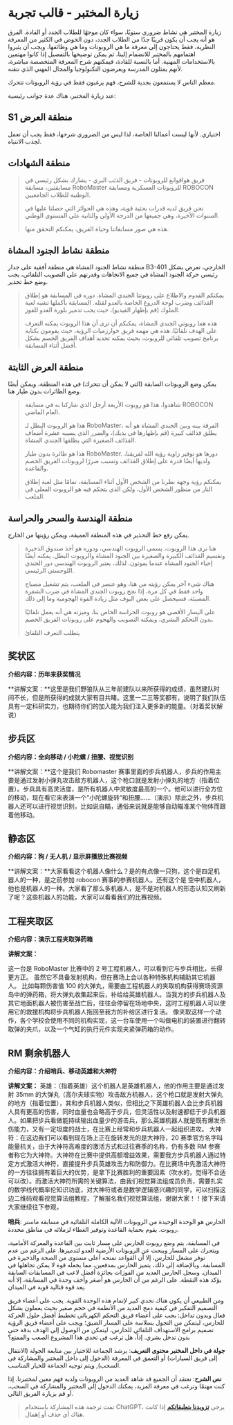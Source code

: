 # زيارة المختبر - قالب تجربة

زيارة المختبر هي نشاط ضروري سنويًا، سواء كان موجهًا للطلاب الجدد أو القادة. الفرق هو أنه يجب أن يكون قريبًا جدًا من الطلاب الجدد، دون الخوض في الكثير من المعرفة النظرية، فقط يحتاجون إلى معرفة ما هي الروبوتات وما هي وظائفها، ويجب أن يثيروا اهتمامهم بالمختبر للانضمام إلينا، ثم يمكن توضيحها بالتفصيل إذا كانوا مهتمين بالاستخدامات المهنية. أما بالنسبة للقادة، فيمكنهم شرح المعرفة المتخصصة مباشرة، لأنهم يمثلون المدرسة ويعرضون التكنولوجيا والمجال المهني الذي نتقنه.

معظم الناس لا يستمعون بجدية للشرح، فهم يرغبون فقط في رؤية الروبوتات تتحرك.

عند زيارة المختبر، هناك عدة جوانب رئيسية:

## S1 منطقة العرض

اختياري. لأنها ليست أعمالنا الخاصة، لذا ليس من الضروري شرحها، فقط يجب أن تعمل لجذب الانتباه.

## منطقة الشهادات

> فريق هواقوانغ للروبوتات - فريق الذئب البري - يشارك بشكل رئيسي في مسابقتين، مسابقة RoboMaster للروبوتات العسكرية ومسابقة ROBOCON الوطنية للطلاب الجامعيين.
>
> نحن فريق لديه قدرات بحثية قوية، وهذه هي الجوائز التي حصلنا عليها في السنوات الأخيرة، وهي جميعها من الدرجة الأولى والثانية على المستوى الوطني.
>
> هذه هي صور مسابقاتنا وحياة الفريق، يمكنكم التحقق منها.

## منطقة نشاط الجنود المشاة

منطقة نشاط الجنود المشاة هي منطقة أفقية على جدار B3-401 الخارجي، تعرض بشكل رئيسي حركة الجنود المشاة في جميع الاتجاهات وقدرتهم على التصويب التلقائي، يجب وضع خط تحذير.

> يمكنكم القدوم والاطلاع على روبوتنا الجندي المشاة. دوره في المسابقة هو إطلاق القذائف وضرب لوحة الدروع الخاصة بالعدو لقتله. المسابقة بأكملها تشبه لعبة الملوك (قم بإظهار الفيديو)، حيث يجب تدمير بلورة العدو للفوز.
>
> هذه هما روبوتي الجندي المشاة، يمكنكم أن ترى أن هذا الروبوت يمكنه التعرف على الهدف تلقائيًا. هذه هي مهمة فريق خوارزميات الرؤية، حيث يقومون بكتابة برنامج تصويب تلقائي للروبوت، بحيث يمكنه تحديد أهداف الفريق الخصم بشكل أفضل أثناء المسابقة.

## منطقة العرض الثابتة

يمكن وضع الروبوتات السابقة (التي لا يمكن أن تتحرك) في هذه المنطقة، ويمكن أيضًا وضع الطائرات بدون طيار هنا.

> شاهدوا، هذا هو روبوت الأربعة أرجل الذي شاركنا به في مسابقة ROBOCON العام الماضي.
>
> هذا هو الروبوت البطل لـ RoboMaster، الفرقة بينه وبين الجندي المشاة هو أنه يطلق قذائف كبيرة (قم بإظهارها في يديك)، والضرر الذي يسببه عشرة أضعاف القذائف الصغيرة التي يطلقها الجندي المشاة.
>
> هذا هو طائرة بدون طيار RoboMaster. دورها هو توفير زاوية رؤية الله لفريقنا، ولديها أيضًا قدرة على إطلاق القذائف وتسبب ضررًا لروبوتات الفريق الخصم والقاعدة.
>
> يمكنكم رؤية وجهة نظرنا من الشخص الأول أثناء المسابقة، تمامًا مثل لعبة إطلاق النار من منظور الشخص الأول، ولكن الذي يتحكم فيه هو الروبوت الفعلي في الملعب.

## منطقة الهندسة والسحر والحراسة

يمكن رفع خط التحذير في هذه المنطقة العميقة، ويمكن رؤيتها من الخارج.

> هنا نرى هذا الروبوت، يسمى الروبوت الهندسي، ودوره هو أخذ صندوق الذخيرة وتقسيم القذائف الكبيرة والصغيرة بين الجنود المشاة والروبوت البطل. يمكنه أيضًا إحياء الجنود المشاة عندما يموتون. لذلك، يعتبر الروبوت الهندسي دور الجندي اللوجستي الرئيسي.
>
> هناك شيء آخر يمكن رؤيته من هنا، وهو عنصر في الملعب، يتم تشغيل مصباح واحد فقط في كل مرة، إذا نجح روبوت الجندي المشاة في ضرب الشفرة المضيئة، فسيحصل على بعض البوف مثل زيادة القوة الهجومية وما إلى ذلك.
>
> على اليسار الأقصى هو روبوت الحراسة الخاص بنا، وميزته هي أنه يعمل تلقائيًا بدون التحكم البشري، ويمكنه التصويب والهجوم على روبوتات الفريق الخصم.
>
> يتطلب التعرف التلقائ

## 奖状区

**介绍内容：历年来获奖情况**

**讲解文案：**这里是我们野狼队从三年前建队以来所获得的成绩，虽然建队时间不长，但是所获得的成就大家有目共睹。这里一二三等奖都有，说明了我们队伍具有一定科研实力，也期待你们的加入能为我们注入更多新的能量。（对着奖状解说）

## 步兵区

**介绍内容：全向移动 / 小陀螺 / 扭腰、视觉识别**

**讲解文案：**这个是我们 Robomaster 赛事里面的步兵机器人，步兵的作用主要是通过发射小弹丸攻击敌方机器人，这个枪口就是发射小弹丸的地方（指着位置）。步兵具有高灵活度，是所有机器人中灵敏度最高的一个。他可以进行全方位的移动，现在看它来表演一个”小陀螺旋转“和扭腰……（演示）除此之外，步兵机器人还可以进行视觉识别，比如说自瞄，通俗来说就是能够自动瞄准某个物体而跟着他移动。

## 静态区

**介绍内容：狗 / 无人机 / 显示屏播放比赛视频**

**讲解文案：**大家看看这个机器人像什么？是的有点像一只狗，这个是四足机器人的一种，是之前参加 robocon 赛事的参赛机器人。还有这个是 空中机器人，他也是机器人的一种。大家看了那么多机器人，是不是对机器人的形态认知又刷新了呢？这些机器人的功能，大家可以看看我们的比赛视频。

## 工程夹取区

**介绍内容：演示工程夹取弹药箱**

**讲解文案：**

这一台是 RoboMaster 比赛中的 2 号工程机器人，可以看到它与步兵相比，长得更方正。
虽然它不具备发射机构，但在赛场上会以各种特殊机构辅助其它机器人。
比如每颗伤害值 100 的大弹丸，需要由工程机器人的夹取机构获得赛场资源岛中的弹药箱，将大弹丸收集起来后，补给给英雄机器人。当我方的步兵机器人及其它地面机器人被伤害至战亡后，往往会停留在场地中央，这时工程机器人可以使用它的救援机构将步兵机器人拖回至我方的补给区进行复活。
像夹取这样一个动作，各个学校会使用不同的机构实现，这一台车使用一个叫做电机的装置进行翻转取弹的夹爪，以及一个气缸的执行元件实现夹紧弹药箱的动作。

## RM 剩余机器人

**介绍内容：介绍哨兵、移动英雄和大神符**

**讲解文案：**
英雄：（指着英雄）这个机器人是英雄机器人，他的作用主要是通过发射 35mm 的大弹丸（高尔夫球实物）攻击敌方机器人，这个枪口就是发射大弹丸的地方（指着位置），其和步兵机器人类似，但相比之下英雄机器人会比步兵机器人具有更高的伤害，同时血量也会略高于步兵，但灵活性以及射速都低于步兵机器人。如果把步兵看做能持续输出血量少的游击兵，那么英雄机器人就是既有爆发杀伤能力，又有一定坦度的战士，在比赛上经常和步兵机器人一起组织进攻。
大神符：在这边我们可以看到现在场上正在旋转发光的是大神符，20 赛季官方名字叫能量机关，由于大神符高难度的激活方式和过往赛季的名称，仍有多数 RM 参赛者称它为大神符。大神符在比赛中提供高额增益效果，需要我方步兵机器人通过特定方式激活大神符，直接提升步兵英雄攻击力和防御力。在比赛场中先激活大神符的一方往往拥有着巨大的优势，是拿下比赛胜利的重要因素（吹水的，觉得不合适可以改）。而激活大神符所需的关键算法，由我们视觉算法组成员负责，需要扎实的数学线代概率伦知识功底，对大神符或者是数学逻辑感兴趣的同学，可以扫描这边二维码观看视觉算法组教程，了解报名我们视觉算法组，谢谢大家！！接下来请大家继续往下参观，

**哨兵**:
الحارس هو الوحدة الوحيدة من الروبوتات الآلية الكاملة التلقائية في مسابقة ماستر روبوت. يقوم بحماية القاعدة وتوفير الغطاء لزملائه في مناطق محددة.

في المسابقة، يتم وضع روبوت الحارس على مسار ثابت بين القاعدة والمعركة الأمامية، ويتحرك على المسار ويبحث عن الروبوتات الأرضية العدو لتدميرها. على الرغم من عدم توفر مشغل للحارس، إلا أن القواعد تمنحه أعلى مستوى من الصحة والذخيرة في المسابقة. وبالإضافة إلى ذلك، يتميز الحارس بمدفعين، مما يجعله قوة لا يمكن تجاهلها في الميدان. وسجل الحارس العديد من الفوزات بجائزة أفضل لاعب في المسابقات السابقة يؤكد هذه النقطة. على الرغم من أن الحارس هو أصغر وأخف وحدة في المسابقة، إلا أنه يعد قوة قتالية قوية في الميدان.

ومن الطبيعي أن يكون هناك تحدي كبير لإتمام هذه الوحدة القوية. يجب على أعضاء فريق التصميم التفكير في كيفية دمج العديد من الأنظمة في حجم صغير بحيث يعملون بشكل فعال وبدون تداخل: يجب على أعضاء فريق التحكم الكهربائي تخطيط أفضل حلول الحركة للحارس، ليتمكن من التجول بسلاسة على المسار الضيق؛ ويجب على أعضاء فريق الرؤية تصميم برامج الاستهداف التلقائي للحارس، ليتمكن من الوصول إلى الهدف بدقة حتى بدون تدخل بشري. إذاً، هل ترغب في تحدي هذا المشروع الصعب والممتع؟

**جولة في داخل المختبر**
**محتوى التعريف**: يرشد الجماعة للاختيار بين متابعة الجولة (الانتقال إلى فريق السيارات) أو التعمق في المعرفة (الدخول إلى داخل المختبر والمشاركة في السحب), ويتم توجيه الجماعة للخيار المناسب.

**نص الشرح**: نعتقد أن الجميع قد شاهد العديد من الروبوتات ولديه فهم معين لمختبرنا. إذا كنت مهتمًا وترغب في معرفة المزيد، يمكنك الدخول إلى المختبر والمشاركة في السحب، أو قم بزيارة الفريق التالي.

> تمت ترجمة هذه المشاركة باستخدام ChatGPT، يرجى [**تزويدنا بتعليقاتكم**](https://github.com/linyuxuanlin/Wiki_MkDocs/issues/new) إذا كانت هناك أي حذف أو إهمال.